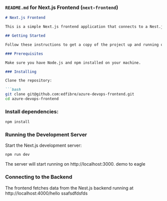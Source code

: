 
### `README.md` for Next.js Frontend (`next-frontend`)

```markdown
# Next.js Frontend

This is a simple Next.js frontend application that connects to a Nest.js backend to display a 'hello world' message.

## Getting Started

Follow these instructions to get a copy of the project up and running on your local machine.

### Prerequisites

Make sure you have Node.js and npm installed on your machine.

### Installing

Clone the repository:

```bash
git clone git@github.com:edfibre/azure-devops-frontend.git
cd azure-devops-frontend
```

### Install dependencies:
```bash
npm install
```


### Running the Development Server
Start the Next.js development server:

```bash
npm run dev
```
The server will start running on http://localhost:3000.
demo to eagle

### Connecting to the Backend
The frontend fetches data from the Nest.js backend running at http://localhost:4000/hello
ssafsdfdsfds